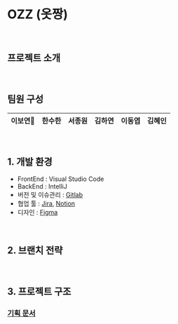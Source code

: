 # OZZ (옷짱)

<br>

## 프로젝트 소개

<br>

## 팀원 구성

<div align="center">

| **이보연👑** | **한수한** | **서종원** | **김하연** | **이동엽** | **김혜인** | 
| :------: |  :------: | :------: | :------: | :------: | :------: |
</div>

<br>

## 1. 개발 환경

- FrontEnd : Visual Studio Code
- BackEnd : IntelliJ
- 버전 및 이슈관리 : [Gitlab](https://lab.ssafy.com/-/ide/project/s11-webmobile1-sub2/S11P12A804)
- 협업 툴 : [Jira](https://ssafy.atlassian.net/jira/software/c/projects/S11P12A804/boards/7037), [Notion](https://imminent-hamburger-1d8.notion.site/8-0-4-0fbd317ef9d840bc9d31ea8adfa50ceb)
- 디자인 : [Figma](https://www.figma.com/design/7WUqXjKvUcDPLKYMUa9P4Y/%EC%98%B7%EC%A7%B1?node-id=0-1&t=K68NqokoRcvm5jnd-0)
<br>

## 2. 브랜치 전략

<br>

## 3. 프로젝트 구조
### [기획 문서](https://docs.google.com/spreadsheets/d/1m-osYYjbe7sdoePF93FguSynrAsAEDxvBsTLJgjsiM8/edit?usp=sharing)
```

```

<br>

